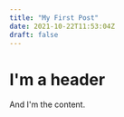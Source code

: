 ```yaml
---
title: "My First Post"
date: 2021-10-22T11:53:04Z
draft: false
---
```


# I'm a header

And I'm the content.
